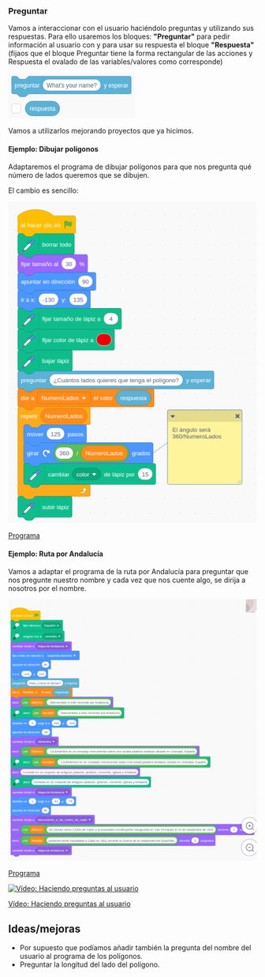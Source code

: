 ### Preguntar

Vamos a interaccionar con el usuario haciéndolo preguntas y utilizando sus respuestas. Para ello usaremos los bloques: **"Preguntar"** para pedir información al usuario con y para usar su respuesta el bloque **"Respuesta"** (fijaos que el bloque Preguntar tiene la forma rectangular de las acciones y Respuesta el ovalado de las variables/valores como corresponde)

![PreguntarResponder](./images/PreguntarResponder.png)

Vamos a utilizarlos mejorando proyectos que ya hicimos.

#### Ejemplo: Dibujar polígonos

Adaptaremos el programa de dibujar polígonos para que nos pregunta qué número de lados queremos que se dibujen.

El cambio es sencillo:

![PreguntaPoligono](./images/PreguntaPoligono.png)

[Programa](https://scratch.mit.edu/projects/397274159/)

#### Ejemplo: Ruta por Andalucía

Vamos a adaptar el programa de la ruta por Andalucía para preguntar que nos pregunte nuestro nombre y cada vez que nos cuente algo, se dirija a nosotros por el nombre.

![BloquesRecorridoInteraccion](./images/BloquesRecorridoInteraccion.png)

[Programa](https://scratch.mit.edu/projects/397275339/)


[![Vídeo: Haciendo preguntas al usuario](https://img.youtube.com/vi/hkNtiibH9tw/0.jpg)](https://youtu.be/hkNtiibH9tw)

[Vídeo: Haciendo preguntas al usuario](https://youtu.be/hkNtiibH9tw)

## Ideas/mejoras

* Por supuesto que podíamos añadir también la pregunta del  nombre del usuario al programa de los polígonos.
* Preguntar la longitud del lado del polígono.
